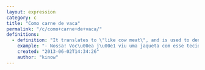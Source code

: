 ```yaml
---
layout: expression
category: c
title: "Como carne de vaca"
permalink: "/c/como+carne+de+vaca/"
definitions:
  - definition: "It translates to \"like cow meat\", and is used to denote that something is very common, or can be easily find somewhere. Is has the same meaning as 'run of the mill'.\n\nIn Brazil cow meat is very common, as well as chicken and pig. So probably that explains the meaning and use of this expression."
    example: "- Nossa! Voc\u00ea j\u00e1 viu uma jaqueta com esse tecido?!\n- Ah, isso \u00e9 como carne de vaca l\u00e1 na minha terra."
    created: "2013-06-02T14:34:26"
    author: "kinow"
---
```

